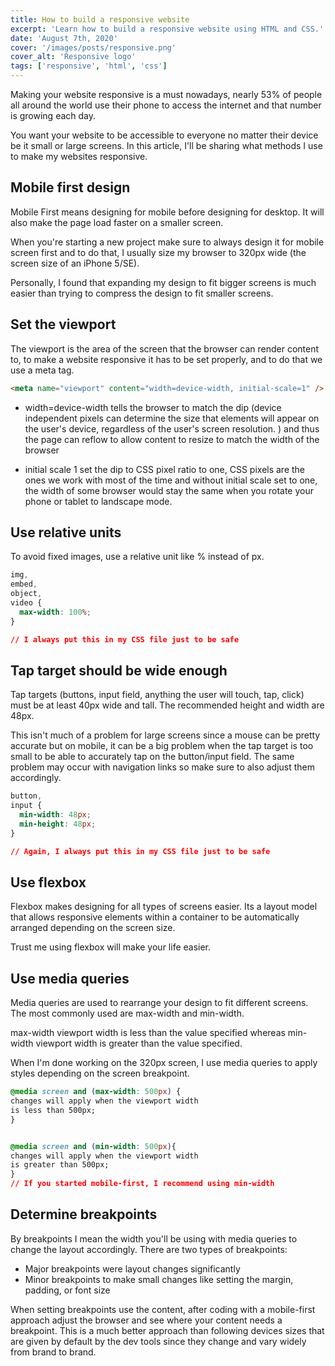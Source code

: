 ```yaml
---
title: How to build a responsive website
excerpt: 'Learn how to build a responsive website using HTML and CSS.'
date: 'August 7th, 2020'
cover: '/images/posts/responsive.png'
cover_alt: 'Responsive logo'
tags: ['responsive', 'html', 'css']
---
```


Making your website responsive is a must nowadays, nearly 53% of people all around the world use their phone to access the internet and that number is growing each day.

You want your website to be accessible to everyone no matter their device be it small or large screens. In this article, I'll be sharing what methods I use to make my websites responsive.

## Mobile first design

Mobile First means designing for mobile before designing for desktop. It will also make the page load faster on a smaller screen.

When you're starting a new project make sure to always design it for mobile screen first and to do that, I usually size my browser to 320px wide (the screen size of an iPhone 5/SE).

Personally, I found that expanding my design to fit bigger screens is much easier than trying to compress the design to fit smaller screens.

## Set the viewport

The viewport is the area of the screen that the browser can render content to, to make a website responsive it has to be set properly, and to do that we use a meta tag.

```html
<meta name="viewport" content="width=device-width, initial-scale=1" />
```

- width=device-width tells the browser to match the dip (device independent pixels can determine the size that elements will appear on the user's device, regardless of the user's screen resolution. ) and thus the page can reflow to allow content to resize to match the width of the browser

- initial scale 1 set the dip to CSS pixel ratio to one, CSS pixels are the ones we work with most of the time and without initial scale set to one, the width of some browser would stay the same when you rotate your phone or tablet to landscape mode.

## Use relative units

To avoid fixed images, use a relative unit like % instead of px.

```css
img,
embed,
object,
video {
  max-width: 100%;
}

// I always put this in my CSS file just to be safe
```

## Tap target should be wide enough

Tap targets (buttons, input field, anything the user will touch, tap, click) must be at least 40px wide and tall. The recommended height and width are 48px.

This isn't much of a problem for large screens since a mouse can be pretty accurate but on mobile, it can be a big problem when the tap target is too small to be able to accurately tap on the button/input field. The same problem may occur with navigation links so make sure to also adjust them accordingly.

```css
button,
input {
  min-width: 48px;
  min-height: 48px;
}

// Again, I always put this in my CSS file just to be safe
```

## Use flexbox

Flexbox makes designing for all types of screens easier. Its a layout model that allows responsive elements within a container to be automatically arranged depending on the screen size.

Trust me using flexbox will make your life easier.

## Use media queries

Media queries are used to rearrange your design to fit different screens. The most commonly used are max-width and min-width.

max-width viewport width is less than the value specified whereas min-width viewport width is greater than the value specified.

When I'm done working on the 320px screen, I use media queries to apply styles depending on the screen breakpoint.

```css
@media screen and (max-width: 500px) {
changes will apply when the viewport width
is less than 500px;
}


@media screen and (min-width: 500px){
changes will apply when the viewport width
is greater than 500px;
}
// If you started mobile-first, I recommend using min-width
```

## Determine breakpoints

By breakpoints I mean the width you'll be using with media queries to change the layout accordingly. There are two types of breakpoints:

- Major breakpoints were layout changes significantly
- Minor breakpoints to make small changes like setting the margin, padding, or font size

When setting breakpoints use the content, after coding with a mobile-first approach adjust the browser and see where your content needs a breakpoint. This is a much better approach than following devices sizes that are given by default by the dev tools since they change and vary widely from brand to brand.
